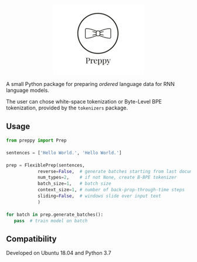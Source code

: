 <div align="center">
 <img src="images/logo.png" width="250"> 
</div>

A small Python package for preparing *ordered* language data for RNN language models.

The user can chose white-space tokenization or Byte-Level BPE tokenization, provided by the `tokenizers` package.

## Usage

```python
from preppy import Prep

sentences = ['Hello World.', 'Hello World.']

prep = FlexiblePrep(sentences,
            reverse=False,  # generate batches starting from last document
            num_types=2,    # if not None, create B-BPE tokenizer
            batch_size=1,   # batch size 
            context_size=1, # number of back-prop-through-time steps
            sliding=False,  # windows slide over input text
            )
            
for batch in prep.generate_batches():
   pass  # train model on batch
```

## Compatibility

Developed on Ubuntu 18.04 and Python 3.7
